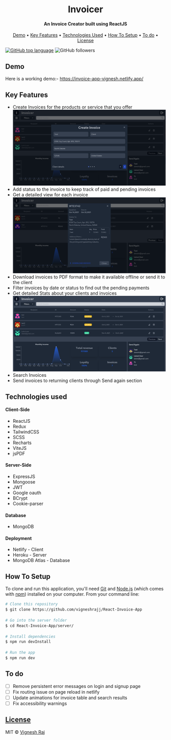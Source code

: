 
<h1 align="center">
  Invoicer
</h1>

<h4 align="center">An Invoice Creator built using ReactJS</h4>



<p align="center">
<a href="#demo">Demo</a> •
<a href="#key-features">Key Features</a> •
<a href="#technologies-used">Technologies Used</a> •
<a href="#how-to-setup">How To Setup</a> •
<a href="#to-do">To do</a> •
<a href="#license">License</a>
<br/>
</p>

[![GitHub top language](https://img.shields.io/github/languages/top/vigneshrajj/react-Invoice-App)](<![GitHub top language](https://img.shields.io/github/languages/top/vigneshrajj/react-Invoice-App)>)
![GitHub followers](https://img.shields.io/github/followers/vigneshrajj?style=social)

## Demo
Here is a working demo:-
https://invoice-app-vignesh.netlify.app/
## Key Features

* Create Invoices for the products or service that you offer
![](https://github.com/vigneshrajj/Invoice-Creator/blob/master/images/create-invoice.png)
* Add status to the invoice to keep track of paid and pending invoices
* Get a detailed view for each invoice
![](https://github.com/vigneshrajj/Invoice-Creator/blob/master/images/view-invoice.png)
* Download invoices to PDF format to make it available offline or send it to the client
* Filter invoices by date or status to find out the pending payments
* Get detailed Stats about your clients and invoices
![](https://github.com/vigneshrajj/Invoice-Creator/blob/master/images/home.png)
* Search Invoices
* Send invoices to returning clients through Send again section
## Technologies used
#### Client-Side
- ReactJS
- Redux
- TailwindCSS
- SCSS
- Recharts
- ViteJS
- jsPDF
#### Server-Side
- ExpressJS
- Mongoose
- JWT
- Google oauth
- BCrypt
- Cookie-parser
#### Database
- MongoDB
#### Deployment
- Netlify - Client
- Heroku - Server
- MongoDB Atlas - Database
## How To Setup

To clone and run this application, you'll need [Git](https://git-scm.com) and [Node.js](https://nodejs.org/en/download/) (which comes with [npm](http://npmjs.com)) installed on your computer. From your command line:

```bash
# Clone this repository
$ git clone https://github.com/vigneshrajj/React-Invoice-App

# Go into the server folder
$ cd React-Invoice-App/server/

# Install dependencies
$ npm run devInstall

# Run the app
$ npm run dev
```
## To do
- [ ] Remove persistent error messages on login and signup page
- [ ] Fix routing issue on page reload in netlify
- [ ] Update animations for invoice table and search results
- [ ] Fix accessibility warnings

## [License](https://github.com/vigneshrajj/Invoice-Creator/blob/master/LICENSE)

MIT © [Vignesh Raj](https://github.com/vigneshrajj)
